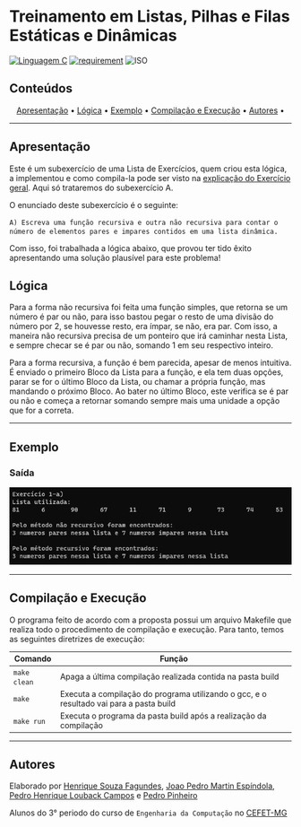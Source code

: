# Treinamento em Listas, Pilhas e Filas Estáticas e Dinâmicas

[![Linguagem C](https://img.shields.io/badge/Linguagem-C-green.svg)](https://devdocs.io/c/)
[![requirement](https://img.shields.io/badge/IDE-Visual%20Studio%20Code-informational)](https://code.visualstudio.com/docs/?dv=linux64_deb)
![ISO](https://img.shields.io/badge/ISO-Linux-blueviolet)

## Conteúdos

<p align="center">
 <a href="#apresentação">Apresentação</a> •
 <a href="#lógica">Lógica</a> • 
 <a href="#exemplo">Exemplo</a> • 
 <a href="#compilação-e-execução">Compilação e Execução</a> • 
 <a href="#autores">Autores</a> • 
</p>

---

## Apresentação

Este é um subexercício de uma Lista de Exercícios, quem criou esta lógica, a implementou e como compila-la pode ser visto na [explicação do Exercício geral](/Exercicio%201/). Aqui só trataremos do subexercício A. 

O enunciado deste subexercício é o seguinte:

    A) Escreva uma função recursiva e outra não recursiva para contar o número de elementos pares e impares contidos em uma lista dinâmica.

Com isso, foi trabalhada a lógica abaixo, que provou ter tido êxito apresentando uma solução plausível para este problema!

## Lógica

Para a forma não recursiva foi feita uma função simples, que retorna se um número é par ou não, para isso bastou pegar o resto de uma divisão do número por 2, se houvesse resto, era ímpar, se não, era par. Com isso, a maneira não recursiva precisa de um ponteiro que irá caminhar nesta Lista, e sempre checar se é par ou não, somando 1 em seu respectivo inteiro.

Para a forma recursiva, a função é bem parecida, apesar de menos intuitiva. É enviado o primeiro Bloco da Lista para a função, e ela tem duas opções, parar se for o último Bloco da Lista, ou chamar a própria função, mas mandando o próximo Bloco. Ao bater no último Bloco, este verifica se é par ou não e começa a retornar somando sempre mais uma unidade a opção que for a correta.

---

## Exemplo

### Saída

<img src="imgs/SaidaLetraA.png"/>

---

## Compilação e Execução

O programa feito de acordo com a proposta possui um arquivo Makefile que realiza todo o procedimento de compilação e execução. Para tanto, temos as seguintes diretrizes de execução:


| Comando                |  Função                                                                                           |                     
| -----------------------| ------------------------------------------------------------------------------------------------- |
|  `make clean`          | Apaga a última compilação realizada contida na pasta build                                        |
|  `make`                | Executa a compilação do programa utilizando o gcc, e o resultado vai para a pasta build           |
|  `make run`            | Executa o programa da pasta build após a realização da compilação             


---

## Autores

Elaborado por [Henrique Souza Fagundes](https://github.com/ohenriquesouza), [Joao Pedro Martin Espíndola](https://github.com/JoaoMEspindola?tab=repositories), [Pedro Henrique Louback Campos](https://github.com/PedroLouback) e [Pedro Pinheiro](https://github.com/ppinheirosiqueira) 

Alunos do 3° periodo do curso de `Engenharia da Computação` no [CEFET-MG](https://www.cefetmg.br)
